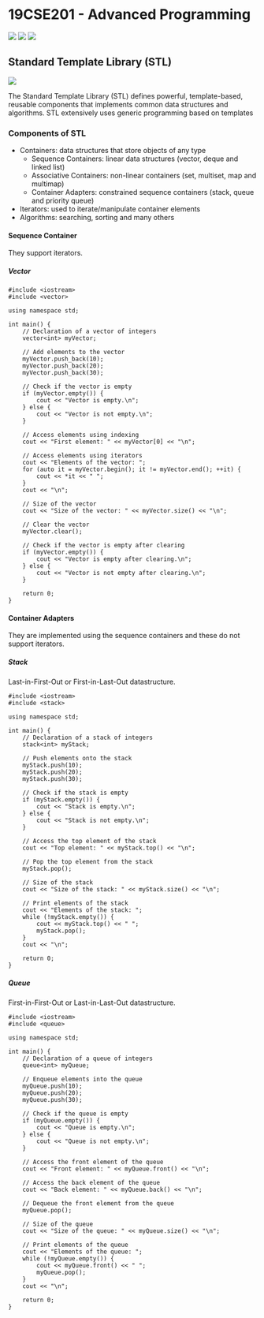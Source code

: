# 19CSE201 - Advanced Programming 
![](https://img.shields.io/badge/Batch-23CYS-lightgreen) ![](https://img.shields.io/badge/UG-blue) ![](https://img.shields.io/badge/Subject-AP-blue)
<br/>

## Standard Template Library (STL)
![](https://img.shields.io/badge/Date-19_September-blue)

The Standard Template Library (STL) defines powerful, template-based, reusable components that implements common data structures and algorithms. 
STL extensively uses generic programming based on templates

### Components of STL
- Containers: data structures that store objects of any type
  - Sequence Containers: linear data structures (vector, deque and linked list)
  - Associative Containers: non-linear containers (set, multiset, map and multimap)
  - Container Adapters: constrained sequence containers (stack, queue and priority queue)
- Iterators: used to iterate/manipulate container elements
- Algorithms: searching, sorting and many others

#### Sequence Container
They support iterators. 

##### Vector

```
#include <iostream>
#include <vector>

using namespace std;

int main() {
    // Declaration of a vector of integers
    vector<int> myVector;

    // Add elements to the vector
    myVector.push_back(10);
    myVector.push_back(20);
    myVector.push_back(30);

    // Check if the vector is empty
    if (myVector.empty()) {
        cout << "Vector is empty.\n";
    } else {
        cout << "Vector is not empty.\n";
    }

    // Access elements using indexing
    cout << "First element: " << myVector[0] << "\n";

    // Access elements using iterators
    cout << "Elements of the vector: ";
    for (auto it = myVector.begin(); it != myVector.end(); ++it) {
        cout << *it << " ";
    }
    cout << "\n";

    // Size of the vector
    cout << "Size of the vector: " << myVector.size() << "\n";

    // Clear the vector
    myVector.clear();

    // Check if the vector is empty after clearing
    if (myVector.empty()) {
        cout << "Vector is empty after clearing.\n";
    } else {
        cout << "Vector is not empty after clearing.\n";
    }

    return 0;
}
```

#### Container Adapters
They are implemented using the sequence containers and these do not support iterators. 

##### Stack
Last-in-First-Out or First-in-Last-Out datastructure. 

```
#include <iostream>
#include <stack>

using namespace std;

int main() {
    // Declaration of a stack of integers
    stack<int> myStack;

    // Push elements onto the stack
    myStack.push(10);
    myStack.push(20);
    myStack.push(30);

    // Check if the stack is empty
    if (myStack.empty()) {
        cout << "Stack is empty.\n";
    } else {
        cout << "Stack is not empty.\n";
    }

    // Access the top element of the stack
    cout << "Top element: " << myStack.top() << "\n";

    // Pop the top element from the stack
    myStack.pop();

    // Size of the stack
    cout << "Size of the stack: " << myStack.size() << "\n";

    // Print elements of the stack
    cout << "Elements of the stack: ";
    while (!myStack.empty()) {
        cout << myStack.top() << " ";
        myStack.pop();
    }
    cout << "\n";

    return 0;
}
```

##### Queue
First-in-First-Out or Last-in-Last-Out datastructure. 

```
#include <iostream>
#include <queue>

using namespace std;

int main() {
    // Declaration of a queue of integers
    queue<int> myQueue;

    // Enqueue elements into the queue
    myQueue.push(10);
    myQueue.push(20);
    myQueue.push(30);

    // Check if the queue is empty
    if (myQueue.empty()) {
        cout << "Queue is empty.\n";
    } else {
        cout << "Queue is not empty.\n";
    }

    // Access the front element of the queue
    cout << "Front element: " << myQueue.front() << "\n";

    // Access the back element of the queue
    cout << "Back element: " << myQueue.back() << "\n";

    // Dequeue the front element from the queue
    myQueue.pop();

    // Size of the queue
    cout << "Size of the queue: " << myQueue.size() << "\n";

    // Print elements of the queue
    cout << "Elements of the queue: ";
    while (!myQueue.empty()) {
        cout << myQueue.front() << " ";
        myQueue.pop();
    }
    cout << "\n";

    return 0;
}
```





